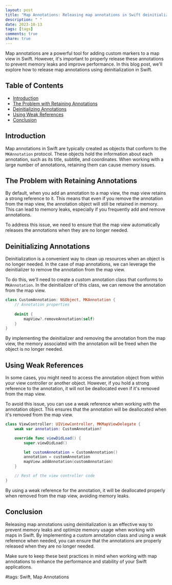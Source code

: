 ```yaml
---
layout: post
title: "Map Annotations: Releasing map annotations in Swift deinitialization"
description: " "
date: 2023-10-13
tags: [tags]
comments: true
share: true
---
```


Map annotations are a powerful tool for adding custom markers to a map view in Swift. However, it's important to properly release these annotations to prevent memory leaks and improve performance. In this blog post, we'll explore how to release map annotations using deinitialization in Swift.

## Table of Contents
- [Introduction](#introduction)
- [The Problem with Retaining Annotations](#the-problem-with-retaining-annotations)
- [Deinitializing Annotations](#deinitializing-annotations)
- [Using Weak References](#using-weak-references)
- [Conclusion](#conclusion)

## Introduction

Map annotations in Swift are typically created as objects that conform to the `MKAnnotation` protocol. These objects hold the information about each annotation, such as its title, subtitle, and coordinates. When working with a large number of annotations, retaining them can cause memory issues.

## The Problem with Retaining Annotations

By default, when you add an annotation to a map view, the map view retains a strong reference to it. This means that even if you remove the annotation from the map view, the annotation object will still be retained in memory. This can lead to memory leaks, especially if you frequently add and remove annotations.

To address this issue, we need to ensure that the map view automatically releases the annotations when they are no longer needed.

## Deinitializing Annotations

Deinitialization is a convenient way to clean up resources when an object is no longer needed. In the case of map annotations, we can leverage the deinitializer to remove the annotation from the map view.

To do this, we'll need to create a custom annotation class that conforms to `MKAnnotation`. In the deinitializer of this class, we can remove the annotation from the map view.

```swift
class CustomAnnotation: NSObject, MKAnnotation {
    // Annotation properties
    
    deinit {
        mapView?.removeAnnotation(self)
    }
}
```

By implementing the deinitializer and removing the annotation from the map view, the memory associated with the annotation will be freed when the object is no longer needed.

## Using Weak References

In some cases, you might need to access the annotation object from within your view controller or another object. However, if you hold a strong reference to the annotation, it will not be deallocated even if it's removed from the map view.

To avoid this issue, you can use a weak reference when working with the annotation object. This ensures that the annotation will be deallocated when it's removed from the map view.

```swift
class ViewController: UIViewController, MKMapViewDelegate {
    weak var annotation: CustomAnnotation?

    override func viewDidLoad() {
        super.viewDidLoad()

        let customAnnotation = CustomAnnotation()
        annotation = customAnnotation
        mapView.addAnnotation(customAnnotation)
    }

    // Rest of the view controller code
}
```

By using a weak reference for the annotation, it will be deallocated properly when removed from the map view, avoiding memory leaks.

## Conclusion

Releasing map annotations using deinitialization is an effective way to prevent memory leaks and optimize memory usage when working with maps in Swift. By implementing a custom annotation class and using a weak reference when needed, you can ensure that the annotations are properly released when they are no longer needed.

Make sure to keep these best practices in mind when working with map annotations to enhance the performance and stability of your Swift applications.

#tags: Swift, Map Annotations